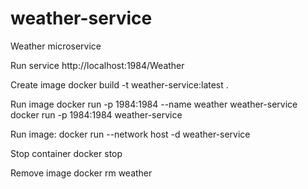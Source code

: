 # weather-service
Weather microservice

Run service
http://localhost:1984/Weather

Create image
docker build -t weather-service:latest .

Run image
docker run -p 1984:1984 --name weather weather-service
docker run -p 1984:1984 weather-service

Run image:
docker run --network host -d weather-service

Stop container
docker stop

Remove image
docker rm weather

